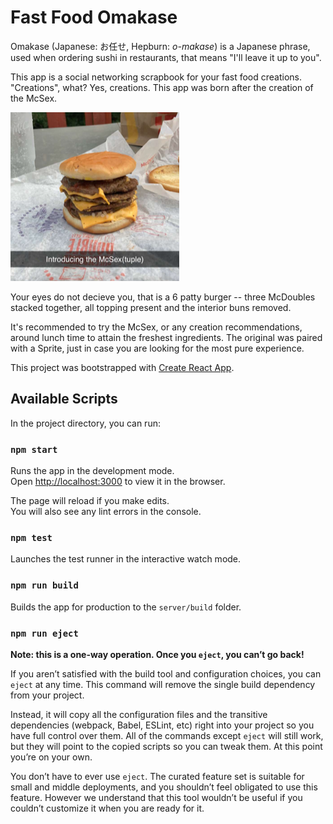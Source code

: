 # Fast Food Omakase

Omakase (Japanese: お任せ, Hepburn: *o-makase*) is a Japanese phrase, used when ordering sushi in restaurants, that means "I'll leave it up to you".

This app is a social networking scrapbook for your fast food creations. "Creations", what? Yes, creations. This app was born after the creation of the McSex.

![The McSex](assets/images/mcsex.png "McSex")

Your eyes do not decieve you, that is a 6 patty burger -- three McDoubles stacked together, all topping present and the interior buns removed. 
 
It's recommended to try the McSex, or any creation recommendations, around lunch time to attain the freshest ingredients. The original was paired with a Sprite, just in case you are looking for the most pure experience.

This project was bootstrapped with [Create React App](https://github.com/facebook/create-react-app).

## Available Scripts

In the project directory, you can run:

### `npm start`

Runs the app in the development mode.<br />
Open [http://localhost:3000](http://localhost:3000) to view it in the browser.

The page will reload if you make edits.<br />
You will also see any lint errors in the console.

### `npm test`

Launches the test runner in the interactive watch mode.<br />

### `npm run build`

Builds the app for production to the `server/build` folder.<br />

### `npm run eject`

**Note: this is a one-way operation. Once you `eject`, you can’t go back!**

If you aren’t satisfied with the build tool and configuration choices, you can `eject` at any time. This command will remove the single build dependency from your project.

Instead, it will copy all the configuration files and the transitive dependencies (webpack, Babel, ESLint, etc) right into your project so you have full control over them. All of the commands except `eject` will still work, but they will point to the copied scripts so you can tweak them. At this point you’re on your own.

You don’t have to ever use `eject`. The curated feature set is suitable for small and middle deployments, and you shouldn’t feel obligated to use this feature. However we understand that this tool wouldn’t be useful if you couldn’t customize it when you are ready for it.